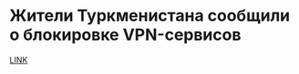 # Жители Туркменистана сообщили о блокировке VPN-сервисов



[LINK](https://varlamov.ru/2219701.html)